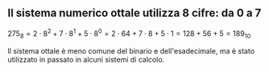 ## Il sistema numerico ottale utilizza 8 cifre: da <Alert>0</Alert> a <Alert>7</Alert>


<ExampleBlock class="my-8">

$275_8 = 2 \cdot 8^2 + 7 \cdot 8^1 + 5 \cdot 8^0 = 2 \cdot 64 + 7 \cdot 8 + 5 \cdot 1 = 128 + 56 + 5 = 189_{10}$

</ExampleBlock>

<NoteBlock class="mt-4">
Il sistema ottale è meno comune del binario e dell'esadecimale, ma è stato utilizzato in passato in alcuni sistemi di calcolo.
</NoteBlock>

